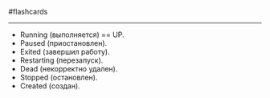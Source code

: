 #flashcards
***
- Running (выполняется) == UP.
- Paused (приостановлен).
- Exited (завершил работу).
- Restarting (перезапуск).
- Dead (некорректно удален).
- Stopped (остановлен).
- Created (создан).
<!--SR:!2025-10-03,5,230-->